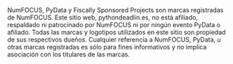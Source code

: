 <p>NumFOCUS, PyData y Fiscally Sponsored Projects son marcas registradas de NumFOCUS. Este sitio web, pythondeadlin.es, no está afiliado, respaldado ni patrocinado por NumFOCUS ni por ningún evento PyData o afiliado. Todas las marcas y logotipos utilizados en este sitio son propiedad de sus respectivos dueños. Cualquier referencia a NumFOCUS, PyData, u otras marcas registradas es sólo para fines informativos y no implica asociación con los titulares de las marcas.</p>
